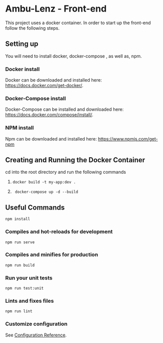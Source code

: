 # Ambu-Lenz - Front-end

This project uses a docker container. In order to start up the front-end follow the following steps.

## Setting up
You will need to install docker, docker-compose , as well as, npm.

### Docker install
Docker can be downloaded and installed here: https://docs.docker.com/get-docker/.

### Docker-Compose install
Docker-Compose can be installed and downloaded here: https://docs.docker.com/compose/install/.


### NPM install
Npm can be downloaded and installed here: https://www.npmjs.com/get-npm

## Creating and Running the Docker Container 
cd into the root directory and run the following commands

1. ```docker build -t my-app:dev .```

2. ``` docker-compose up -d --build```

## Useful Commands
```
npm install
```

### Compiles and hot-reloads for development
```
npm run serve
```

### Compiles and minifies for production
```
npm run build
```

### Run your unit tests
```
npm run test:unit
```

### Lints and fixes files
```
npm run lint
```

### Customize configuration
See [Configuration Reference](https://cli.vuejs.org/config/).
